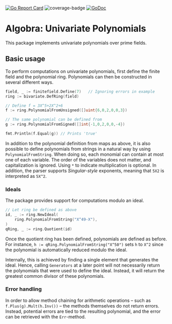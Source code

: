 [![Go Report Card](https://goreportcard.com/badge/github.com/ReneBoedker/algobra)](https://goreportcard.com/report/github.com/ReneBoedker/algobra)
![coverage-badge](https://img.shields.io/badge/coverage-93.4%25-brightgreen?cacheSeconds=86400&style=flat)
[![GoDoc](https://godoc.org/github.com/ReneBoedker/algobra/univariate?status.svg)](https://godoc.org/github.com/ReneBoedker/algobra/univariate)
# Algobra: Univariate Polynomials
This package implements univariate polynomials over prime fields.

## Basic usage
To perform computations on univariate polynomials, first define the finite field and the polynomial ring. Polynomials can then be constructed in several different ways.
```go
field, _ := finitefield.Define(7)	// Ignoring errors in example
ring := bivariate.DefRing(field)

// Define f = 3X^5+2X^2+6
f := ring.PolynomialFromUnsigned([]uint{6,0,2,0,0,3})

// The same polynomial can be defined from 
g := ring.PolynomialFromSigned([]int{-1,0,2,0,0,-4})

fmt.Println(f.Equal(g))	// Prints 'true'
```

In addition to the polynomial definition from maps as above, it is also possible to define polynomials from strings in a natural way by using `PolynomialFromString`. When doing so, each monomial can contain at most one of each variable. The order of the variables does not matter, and capitalization is ignored. Using `*` to indicate multiplication is optional. In addition, the parser supports _Singular-style_ exponents, meaning that `5X2` is interpreted as `5X^2`.

### Ideals
The package provides support for computations modulo an ideal.

``` go
// Let ring be defined as above
id, _ := ring.NewIdeal(
	ring.PolynomialFromString("X^49-X"),
)
qRing, _ := ring.Quotient(id)
```
Once the quotient ring has been defined, polynomials are defined as before. For instance, `h := qRing.PolynomialFromString("X^50")` sets `h` to `X^2` since the polynomial is automatically reduced modulo the ideal.

Internally, this is achieved by finding a single element that generates the ideal. Hence, calling `Generators` at a later point will not necessarily return the polynomials that were used to define the ideal. Instead, it will return the greatest common divisor of these polynomials.

### Error handling
In order to allow method chaining for arithmetic operations &ndash; such as `f.Plus(g).Mult(h.Inv())` &ndash; the methods themselves do not return errors. Instead, potential errors are tied to the resulting polynomial, and the error can be retrieved with the `Err`-method.

